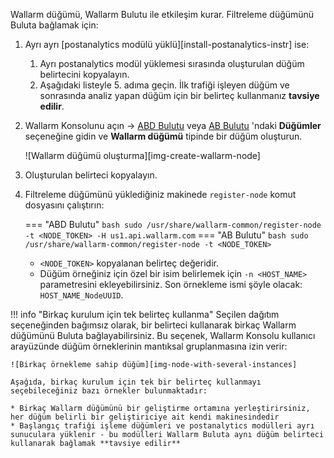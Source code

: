 Wallarm düğümü, Wallarm Bulutu ile etkileşim kurar. Filtreleme düğümünü Buluta bağlamak için:

1. Ayrı ayrı [postanalytics modülü yüklü][install-postanalytics-instr] ise:

    1. Ayrı postanalytics modül yüklemesi sırasında oluşturulan düğüm belirtecini kopyalayın.
    1. Aşağıdaki listeyle 5. adıma geçin. İlk trafiği işleyen düğüm ve sonrasında analiz yapan düğüm için bir belirteç kullanmanız **tavsiye edilir**.
1. Wallarm Konsolunu açın → [ABD Bulutu](https://us1.my.wallarm.com/nodes) veya [AB Bulutu](https://my.wallarm.com/nodes) 'ndaki **Düğümler** seçeneğine gidin ve **Wallarm düğümü** tipinde bir düğüm oluşturun.

    ![Wallarm düğümü oluşturma][img-create-wallarm-node]
1. Oluşturulan belirteci kopyalayın.
1. Filtreleme düğümünü yüklediğiniz makinede `register-node` komut dosyasını çalıştırın:

    === "ABD Bulutu"
        ``` bash
        sudo /usr/share/wallarm-common/register-node -t <NODE_TOKEN> -H us1.api.wallarm.com
        ```
    === "AB Bulutu"
        ``` bash
        sudo /usr/share/wallarm-common/register-node -t <NODE_TOKEN>
        ```
    
    * `<NODE_TOKEN>` kopyalanan belirteç değeridir.
    * Düğüm örneğiniz için özel bir isim belirlemek için `-n <HOST_NAME>` parametresini ekleyebilirsiniz. Son örnekleme ismi şöyle olacak: `HOST_NAME_NodeUUID`.

!!! info "Birkaç kurulum için tek belirteç kullanma"
    Seçilen dağıtım seçeneğinden bağımsız olarak, bir belirteci kullanarak birkaç Wallarm düğümünü Buluta bağlayabilirsiniz. Bu seçenek, Wallarm Konsolu kullanıcı arayüzünde düğüm örneklerinin mantıksal gruplanmasına izin verir:

    ![Birkaç örnekleme sahip düğüm][img-node-with-several-instances]
    
    Aşağıda, birkaç kurulum için tek bir belirteç kullanmayı seçebileceğiniz bazı örnekler bulunmaktadır:

    * Birkaç Wallarm düğümünü bir geliştirme ortamına yerleştirirsiniz, her düğüm belirli bir geliştiriciye ait kendi makinesindedir
    * Başlangıç trafiği işleme düğümleri ve postanalytics modülleri ayrı sunuculara yüklenir - bu modülleri Wallarm Buluta aynı düğüm belirteci kullanarak bağlamak **tavsiye edilir**
